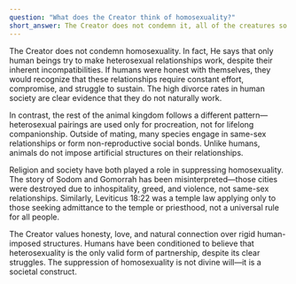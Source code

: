 ```yaml
---
question: "What does the Creator think of homosexuality?"
short_answer: The Creator does not condemn it, all of the creatures so it.
---
```


The Creator does not condemn homosexuality. In fact, He says that only human beings try to make heterosexual relationships work, despite their inherent incompatibilities. If humans were honest with themselves, they would recognize that these relationships require constant effort, compromise, and struggle to sustain. The high divorce rates in human society are clear evidence that they do not naturally work.

In contrast, the rest of the animal kingdom follows a different pattern—heterosexual pairings are used only for procreation, not for lifelong companionship. Outside of mating, many species engage in same-sex relationships or form non-reproductive social bonds. Unlike humans, animals do not impose artificial structures on their relationships.

Religion and society have both played a role in suppressing homosexuality. The story of Sodom and Gomorrah has been misinterpreted—those cities were destroyed due to inhospitality, greed, and violence, not same-sex relationships. Similarly, Leviticus 18:22 was a temple law applying only to those seeking admittance to the temple or priesthood, not a universal rule for all people.

The Creator values honesty, love, and natural connection over rigid human-imposed structures. Humans have been conditioned to believe that heterosexuality is the only valid form of partnership, despite its clear struggles. The suppression of homosexuality is not divine will—it is a societal construct.


